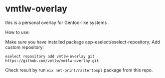# vmtlw-overlay
 this is a personal overlay for Gentoo-like systems


How to use:

Make sure you have installed package app-eselect/eselect-repository;
Add custom repository: 
```
eselect repository add vmtlw-overlay git https://github.com/vmtlw/vmtlw-overlay.git
```

Check result by run ```eix net-print/rastertospl``` package from this repo.
